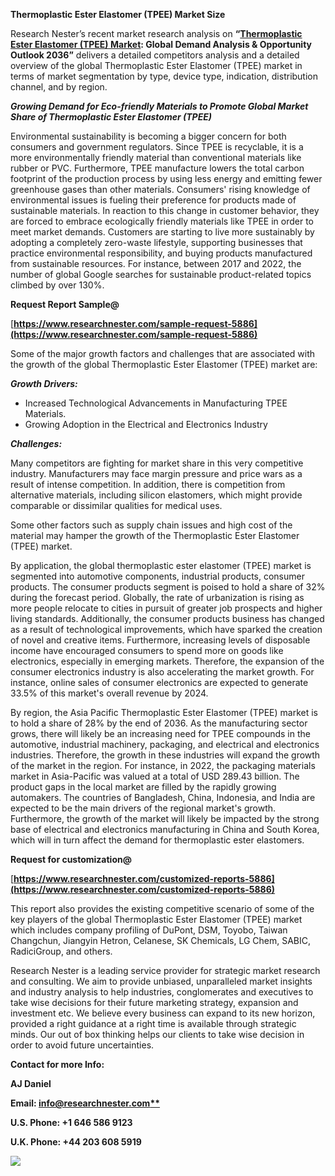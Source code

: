 ﻿**Thermoplastic Ester Elastomer (TPEE) Market Size** 

Research Nester’s recent market research analysis on **“[Thermoplastic Ester Elastomer (TPEE) Market](https://www.researchnester.com/reports/thermoplastic-polyester-elastomer-market/5886): Global Demand Analysis & Opportunity Outlook 2036”** delivers a detailed competitors analysis and a detailed overview of the global Thermoplastic Ester Elastomer (TPEE) market in terms of market segmentation by type, device type, indication, distribution channel, and by region. 

***Growing Demand for Eco-friendly Materials to Promote Global Market Share of Thermoplastic Ester Elastomer (TPEE)***

Environmental sustainability is becoming a bigger concern for both consumers and government regulators. Since TPEE is recyclable, it is a more environmentally friendly material than conventional materials like rubber or PVC. Furthermore, TPEE manufacture lowers the total carbon footprint of the production process by using less energy and emitting fewer greenhouse gases than other materials. Consumers' rising knowledge of environmental issues is fueling their preference for products made of sustainable materials. In reaction to this change in customer behavior, they are forced to embrace ecologically friendly materials like TPEE in order to meet market demands. Customers are starting to live more sustainably by adopting a completely zero-waste lifestyle, supporting businesses that practice environmental responsibility, and buying products manufactured from sustainable resources. For instance, between 2017 and 2022, the number of global Google searches for sustainable product-related topics climbed by over 130%.

**Request Report Sample@**

[**https://www.researchnester.com/sample-request-5886](https://www.researchnester.com/sample-request-5886)** 

Some of the major growth factors and challenges that are associated with the growth of the global Thermoplastic Ester Elastomer (TPEE) market are:

***Growth Drivers:***

- Increased Technological Advancements in Manufacturing TPEE Materials.
- Growing Adoption in the Electrical and Electronics Industry 

***Challenges:***

Many competitors are fighting for market share in this very competitive industry. Manufacturers may face margin pressure and price wars as a result of intense competition. In addition, there is competition from alternative materials, including silicon elastomers, which might provide comparable or dissimilar qualities for medical uses. 

Some other factors such as supply chain issues and high cost of the material may hamper the growth of the Thermoplastic Ester Elastomer (TPEE) market. 

By application, the global thermoplastic ester elastomer (TPEE) market is segmented into automotive components, industrial products, consumer products. The consumer products segment is poised to hold a share of 32% during the forecast period. Globally, the rate of urbanization is rising as more people relocate to cities in pursuit of greater job prospects and higher living standards. Additionally, the consumer products business has changed as a result of technological improvements, which have sparked the creation of novel and creative items. Furthermore, increasing levels of disposable income have encouraged consumers to spend more on goods like electronics, especially in emerging markets. Therefore, the expansion of the consumer electronics industry is also accelerating the market growth. For instance, online sales of consumer electronics are expected to generate 33.5% of this market's overall revenue by 2024. 

By region, the Asia Pacific Thermoplastic Ester Elastomer (TPEE) market is to hold a share of 28% by the end of 2036.  As the manufacturing sector grows, there will likely be an increasing need for TPEE compounds in the automotive, industrial machinery, packaging, and electrical and electronics industries. Therefore, the growth in these industries will expand the growth of the market in the region. For instance, in 2022, the packaging materials market in Asia-Pacific was valued at a total of USD 289.43 billion. The product gaps in the local market are filled by the rapidly growing automakers. The countries of Bangladesh, China, Indonesia, and India are expected to be the main drivers of the regional market's growth. Furthermore, the growth of the market will likely be impacted by the strong base of electrical and electronics manufacturing in China and South Korea, which will in turn affect the demand for thermoplastic ester elastomers. 

**Request for customization@**

[**https://www.researchnester.com/customized-reports-5886](https://www.researchnester.com/customized-reports-5886)** 

This report also provides the existing competitive scenario of some of the key players of the global Thermoplastic Ester Elastomer (TPEE) market which includes company profiling of DuPont, DSM, Toyobo, Taiwan Changchun, Jiangyin Hetron, Celanese, SK Chemicals, LG Chem, SABIC, RadiciGroup, and others.

Research Nester is a leading service provider for strategic market research and consulting. We aim to provide unbiased, unparalleled market insights and industry analysis to help industries, conglomerates and executives to take wise decisions for their future marketing strategy, expansion and investment etc. We believe every business can expand to its new horizon, provided a right guidance at a right time is available through strategic minds. Our out of box thinking helps our clients to take wise decision in order to avoid future uncertainties.

**Contact for more Info:**

**AJ Daniel**

**Email: [info@researchnester.com**](mailto:info@researchnester.com)**

**U.S. Phone: +1 646 586 9123** 

**U.K. Phone: +44 203 608 5919**

![](Aspose.Words.cb3391c7-46f5-4872-b357-ea803724f53c.001.png)
